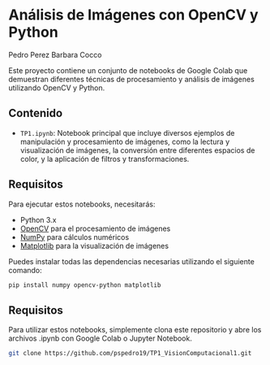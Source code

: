 # Análisis de Imágenes con OpenCV y Python

Pedro Perez 
Barbara Cocco

Este proyecto contiene un conjunto de notebooks de Google Colab que demuestran diferentes técnicas de procesamiento y análisis de imágenes utilizando OpenCV y Python.

## Contenido

- `TP1.ipynb`: Notebook principal que incluye diversos ejemplos de manipulación y procesamiento de imágenes, como la lectura y visualización de imágenes, la conversión entre diferentes espacios de color, y la aplicación de filtros y transformaciones.

## Requisitos

Para ejecutar estos notebooks, necesitarás:

- Python 3.x
- [OpenCV](https://opencv.org/) para el procesamiento de imágenes
- [NumPy](https://numpy.org/) para cálculos numéricos
- [Matplotlib](https://matplotlib.org/) para la visualización de imágenes

Puedes instalar todas las dependencias necesarias utilizando el siguiente comando:

```bash
pip install numpy opencv-python matplotlib
```
## Requisitos

Para utilizar estos notebooks, simplemente clona este repositorio y abre los archivos .ipynb con Google Colab o Jupyter Notebook.

```bash
git clone https://github.com/pspedro19/TP1_VisionComputacional1.git

```
